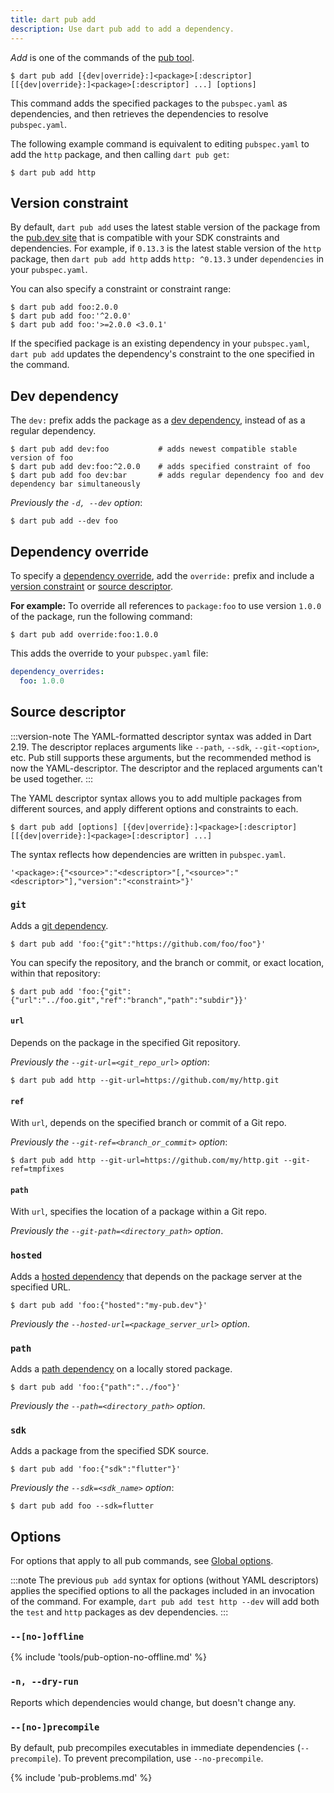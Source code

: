 ```yaml
---
title: dart pub add
description: Use dart pub add to add a dependency.
---
```


_Add_ is one of the commands of the [pub tool](/tools/pub/cmd).

```plaintext
$ dart pub add [{dev|override}:]<package>[:descriptor] [[{dev|override}:]<package>[:descriptor] ...] [options]
```

This command adds the specified packages to the `pubspec.yaml` as dependencies,
and then retrieves the dependencies to resolve `pubspec.yaml`.

The following example command is equivalent to
editing `pubspec.yaml` to add the `http` package,
and then calling `dart pub get`:

```console
$ dart pub add http
```

## Version constraint

By default, `dart pub add` uses the
latest stable version of the package from the [pub.dev site]({{site.pub}})
that is compatible with your SDK constraints and dependencies.
For example, if `0.13.3` is the latest stable version of the `http` package,
then `dart pub add http` adds `http: ^0.13.3`
under `dependencies` in your `pubspec.yaml`.

You can also specify a constraint or constraint range:

```console
$ dart pub add foo:2.0.0
$ dart pub add foo:'^2.0.0'
$ dart pub add foo:'>=2.0.0 <3.0.1'
```

If the specified package is an existing dependency in your `pubspec.yaml`,
`dart pub add` updates the dependency's constraint
to the one specified in the command.

## Dev dependency

The `dev:` prefix adds the package as a [dev dependency][],
instead of as a regular dependency.

[dev dependency]: /tools/pub/dependencies#dev-dependencies

```console
$ dart pub add dev:foo           # adds newest compatible stable version of foo
$ dart pub add dev:foo:^2.0.0    # adds specified constraint of foo
$ dart pub add foo dev:bar       # adds regular dependency foo and dev dependency bar simultaneously
```

_Previously the `-d, --dev` option_:

```console
$ dart pub add --dev foo
```

## Dependency override

To specify a [dependency override][], add the `override:` prefix and
include a [version constraint](#version-constraint) or
[source descriptor](#source-descriptor).

[dependency override]: /tools/pub/dependencies#dependency-overrides

**For example:** To override all references to `package:foo`
to use version `1.0.0` of the package,
run the following command:

```console
$ dart pub add override:foo:1.0.0
```

This adds the override to your `pubspec.yaml` file:

```yaml
dependency_overrides:
  foo: 1.0.0
```

## Source descriptor

:::version-note
The YAML-formatted descriptor syntax was added in Dart 2.19.
The descriptor replaces arguments like
`--path`, `--sdk`, `--git-<option>`, etc.
Pub still supports these arguments, but
the recommended method is now the YAML-descriptor.
The descriptor and the replaced arguments can't be used together.
:::

The YAML descriptor syntax allows you to add 
multiple packages from different sources, and 
apply different options and constraints to each.

```plaintext
$ dart pub add [options] [{dev|override}:]<package>[:descriptor] [[{dev|override}:]<package>[:descriptor] ...]
```

The syntax reflects how dependencies are written in `pubspec.yaml`.

```plaintext
'<package>:{"<source>":"<descriptor>"[,"<source>":"<descriptor>"],"version":"<constraint>"}'
```

### `git`

Adds a [git dependency](/tools/pub/dependencies#git-packages).

```console
$ dart pub add 'foo:{"git":"https://github.com/foo/foo"}'
```

You can specify the repository, and the branch or commit, or exact location,
within that repository:

```console
$ dart pub add 'foo:{"git":{"url":"../foo.git","ref":"branch","path":"subdir"}}'
```

#### `url`

Depends on the package in the specified Git repository.

_Previously the `--git-url=<git_repo_url>` option_:

```console
$ dart pub add http --git-url=https://github.com/my/http.git
```

#### `ref`

With `url`, depends on the specified branch or commit of a Git repo.

_Previously the `--git-ref=<branch_or_commit>` option_:

```console
$ dart pub add http --git-url=https://github.com/my/http.git --git-ref=tmpfixes
```

#### `path`

With `url`, specifies the location of a package within a Git repo.

_Previously the `--git-path=<directory_path>` option_.

### `hosted`

Adds a [hosted dependency][] that depends on
the package server at the specified URL.

```console
$ dart pub add 'foo:{"hosted":"my-pub.dev"}'
```

_Previously the `--hosted-url=<package_server_url>` option_.

[hosted dependency]: /tools/pub/dependencies#hosted-packages

### `path`

Adds a [path dependency][] on a locally stored package.

```console
$ dart pub add 'foo:{"path":"../foo"}'
```

_Previously the `--path=<directory_path>` option_.

[path dependency]: /tools/pub/dependencies#path-packages

### `sdk`

Adds a package from the specified SDK source.

```console
$ dart pub add 'foo:{"sdk":"flutter"}'
```

_Previously the `--sdk=<sdk_name>` option_:

```console
$ dart pub add foo --sdk=flutter
```

## Options

For options that apply to all pub commands, see
[Global options](/tools/pub/cmd#global-options).

:::note
The previous `pub add` syntax for options
(without YAML descriptors) applies the
specified options to all the packages
included in an invocation of the command.
For example, `dart pub add test http --dev`
will add both the `test` and `http` packages
as dev dependencies.
:::

### `--[no-]offline`

{% include 'tools/pub-option-no-offline.md' %}

### `-n, --dry-run`

Reports which dependencies would change,
but doesn't change any.

### `--[no-]precompile`

By default, pub precompiles executables
in immediate dependencies (`--precompile`).
To prevent precompilation, use `--no-precompile`.


{% include 'pub-problems.md' %}
